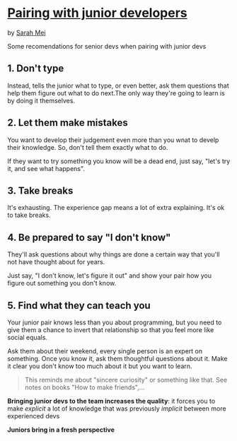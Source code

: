 # [Pairing with junior developers](https://devmynd.com/blog/2015-1-pairing-with-junior-developers)
by [Sarah Mei](https://devmynd.com/blog/author/sarah-mei)

Some recomendations for senior devs when pairing with junior devs

## 1. Don't type

Instead, tells the junior what to type, or even better, ask them questions that
help them figure out what to do next.The only way they're going to learn is by
doing it themselves.

## 2. Let them make mistakes

You want to develop their judgement even more than you wnat to develp their
knowledge. So, don't tell them exactly what to do.

If they want to try something you know will be a dead end, just say, "let's try
it, and see what happens".

## 3. Take breaks

It's exhausting. The experience gap means a lot of extra explaining. It's ok to
take breaks.

## 4. Be prepared to say "I don't know"

They'll ask questions about why things are done a certain way that you'll not have
thought about for years.

Just say, "I don't know, let's figure it out" and show your pair how you figure
out something you don't know.

## 5. Find what they can teach you

Your junior pair knows less than you about programming, but you need to give them
a chance to invert that relationship so that you feel more like social equals.

Ask them about their weekend, every single person is an expert on something. Once
you know it, ask them thoughtful questions about it. Make it clear you don't know
too much about it but you want to learn. 

> This reminds me about "sincere curiosity" or something like that. See notes on
books "How to make friends",...

**Bringing junior devs to the team increases the quality**: it forces you to make
*explicit* a lot of knowledge that was previously *implicit* between more
experienced devs

**Juniors bring in a fresh perspective**

